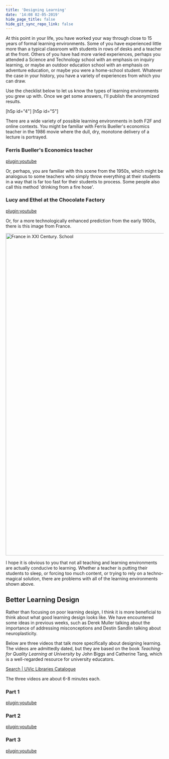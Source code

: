 ```yaml
---
title: 'Designing Learning'
date: '14:08 02-05-2019'
hide_page_title: false
hide_git_sync_repo_link: false
---
```


At this point in your life, you have worked your way through close to 15 years of formal learning environments. Some of you have experienced little more than a typical classroom with students in rows of desks and a teacher at the front. Others of you have had more varied experiences, perhaps you attended a Science and Technology school with an emphasis on inquiry learning, or maybe an outdoor education school with an emphasis on adventure education, or maybe you were a home-school student. Whatever the case in your history, you have a variety of experiences from which you can draw.

Use the checklist below to let us know the types of learning environments you grew up with. Once we get some answers, I'll publish the anonymized results.

[h5p id="4"]
[h5p id="5"]

There are a wide variety of possible learning environments in both F2F and online contexts. You might be familiar with Ferris Bueller's economics teacher in the 1986 movie where the dull, dry, monotone delivery of a lecture is portrayed.

### Ferris Bueller's Economics teacher

[plugin:youtube](https://www.youtube.com/watch?v=uhiCFdWeQfA)

Or, perhaps, you are familiar with this scene from the 1950s, which might be analogous to some teachers who simply throw everything at their students in a way that is far too fast for their students to process. Some people also call this method 'drinking from a fire hose'.

### Lucy and Ethel at the Chocolate Factory

[plugin:youtube](https://www.youtube.com/watch?v=8NPzLBSBzPI)

Or, for a more technologically enhanced prediction from the early 1900s, there is this image from France.

<a title="Jean Marc Cote (if 1901) or Villemard (if 1910)
http://publicdomainreview.org/2012/06/30/france-in-the-year-2000-1899-1910/ [Public domain], via Wikimedia Commons" href="https://commons.wikimedia.org/wiki/File:France_in_XXI_Century._School.jpg"><img width="1024" alt="France in XXI Century. School" src="https://upload.wikimedia.org/wikipedia/commons/thumb/0/05/France_in_XXI_Century._School.jpg/512px-France_in_XXI_Century._School.jpg"></a>

I hope it is obvious to you that not all teaching and learning environments are actually conducive to learning. Whether a teacher is putting their students to sleep, or forcing too much content, or trying to rely on a techno-magical solution, there are problems with all of the learning environments shown above.

## Better Learning Design

Rather than focusing on poor learning design, I think it is more beneficial to think about what good learning design looks like. We have encountered some ideas in previous weeks, such as Derek Muller talking about the importance of addressing misconceptions and Destin Sandlin talking about neuroplasticity.

Below are three videos that talk more specifically about designing learning. The videos are admittedly dated, but they are based on the book *Teaching for Quality Learning at University* by John Biggs and Catherine Tang, which is a well-regarded resource for university educators.

<a class="embedly-card" data-card-controls="0" href="http://voyager.library.uvic.ca/vwebv/holdingsInfo?bibId=3171352">Search | UVic Libraries Catalogue</a>
<script async src="//cdn.embedly.com/widgets/platform.js" charset="UTF-8"></script>

The three videos are about 6-8 minutes each.

### Part 1
[plugin:youtube](https://www.youtube.com/watch?v=iMZA80XpP6Y)

### Part 2

[plugin:youtube](https://www.youtube.com/watch?v=SfloUd3eO_M)

### Part 3

[plugin:youtube](https://www.youtube.com/watch?v=ggThtInFtnM)
